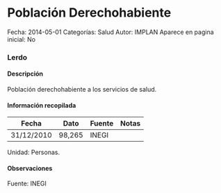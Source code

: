 Población Derechohabiente
=====

Fecha: 2014-05-01
Categorías: Salud
Autor: IMPLAN
Aparece en pagina inicial: No

### Lerdo

#### Descripción

Población derechohabiente a los servicios de salud.

<!-- break -->

#### Información recopilada

<table class="table table-hover table-bordered matriz">
  <thead>
    <tr><th>Fecha</th><th>Dato</th><th>Fuente</th><th>Notas</th></tr>
  </thead>
  <tbody>
    <tr><td class="centrado">31/12/2010</td><td class="derecha">98,265</td><td>INEGI</td><td></td></tr>
  </tbody>
</table>

Unidad: Personas.

#### Observaciones

Fuente: INEGI
